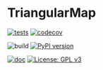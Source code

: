 # TriangularMap

[![tests](https://github.com/robert-lieck/triangularmap/actions/workflows/tests.yml/badge.svg)](https://github.com/robert-lieck/triangularmap/actions/workflows/tests.yml)
[![codecov](https://codecov.io/gh/robert-lieck/triangularmap/branch/main/graph/badge.svg?token=XAUCWNS7II)](https://codecov.io/gh/robert-lieck/triangularmap)

![build](https://github.com/robert-lieck/triangularmap/workflows/build/badge.svg)
[![PyPI version](https://badge.fury.io/py/triangularmap.svg)](https://badge.fury.io/py/triangularmap)

[![doc](https://github.com/robert-lieck/triangularmap/actions/workflows/doc.yml/badge.svg)](https://robert-lieck.github.io/triangularmap/)
[![License: GPL v3](https://img.shields.io/badge/License-GPLv3-blue.svg)](https://www.gnu.org/licenses/gpl-3.0)
